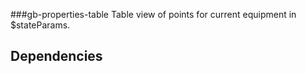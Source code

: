 ###gb-properties-table
Table view of points for current equipment in $stateParams.

## Dependencies
